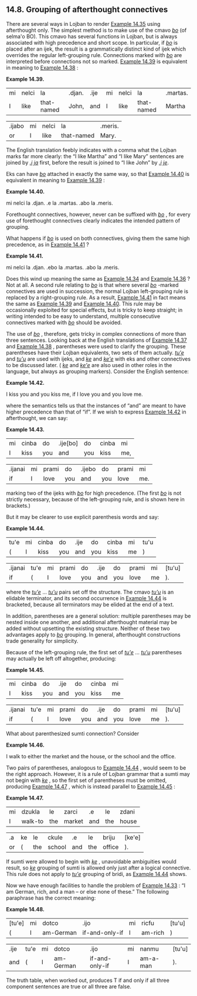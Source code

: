 <a id="section-afterthought-connectives-grouping"></a>14.8. <a id="c14s8"></a>Grouping of afterthought connectives
------------------------------------------------------------------------------------------------------------------

<a id="id-1.15.10.2.1" class="indexterm"></a><a id="id-1.15.10.2.2" class="indexterm"></a><a id="id-1.15.10.2.3" class="indexterm"></a>There are several ways in Lojban to render [Example 14.35](../section-more-propositions#example-random-id-BSuT) using afterthought only. The simplest method is to make use of the cmavo _<a id="id-1.15.10.2.5.1" class="indexterm"></a>[_bo_](../go01#valsi-bo)_ (of selma'o BO). This cmavo has several functions in Lojban, but is always associated with high precedence and short scope. In particular, if _<a id="id-1.15.10.2.6.1" class="indexterm"></a>[_bo_](../go01#valsi-bo)_ is placed after an ijek, the result is a grammatically distinct kind of ijek which overrides the regular left-grouping rule. Connections marked with _<a id="id-1.15.10.2.7.1" class="indexterm"></a>[_bo_](../go01#valsi-bo)_ are interpreted before connections not so marked. [Example 14.39](../section-afterthought-connectives-grouping#example-random-id-Uu7D) is equivalent in meaning to [Example 14.38](../section-more-propositions#example-random-id-1Dd2) :

<div class="interlinear-gloss-example example">
<a id="example-random-id-Uu7D"></a>

**Example 14.39. <a id="c14e8d1"></a>** 

<table class="interlinear-gloss"><colgroup></colgroup><tbody><tr class="jbo"><td>mi</td><td>nelci</td><td>la</td><td>.djan.</td><td>.ije</td><td>mi</td><td>nelci</td><td>la</td><td>.martas.</td></tr><tr class="gloss"><td>I</td><td>like</td><td>that-named</td><td>John,</td><td>and</td><td>I</td><td>like</td><td>that-named</td><td>Martha</td></tr></tbody></table>

<table class="interlinear-gloss"><colgroup></colgroup><tbody><tr class="jbo"><td>.ijabo</td><td>mi</td><td>nelci</td><td>la</td><td>.meris.</td></tr><tr class="gloss"><td>or</td><td>I</td><td>like</td><td>that-named</td><td>Mary.</td></tr></tbody></table>

</div>  

The English translation feebly indicates with a comma what the Lojban marks far more clearly: the “I like Martha” and “I like Mary” sentences are joined by _<a id="id-1.15.10.4.3.1" class="indexterm"></a>[_.i_](../go01#valsi-i)_ _<a id="id-1.15.10.4.4.1" class="indexterm"></a>[_ja_](../go01#valsi-ja)_ first, before the result is joined to “I like John” by _<a id="id-1.15.10.4.6.1" class="indexterm"></a>[_.i_](../go01#valsi-i)_ _<a id="id-1.15.10.4.7.1" class="indexterm"></a>[_je_](../go01#valsi-je)_.

Eks can have _<a id="id-1.15.10.5.1.1" class="indexterm"></a>[_bo_](../go01#valsi-bo)_ attached in exactly the same way, so that [Example 14.40](../section-afterthought-connectives-grouping#example-random-id-JVhK) is equivalent in meaning to [Example 14.39](../section-afterthought-connectives-grouping#example-random-id-Uu7D) :

<div class="interlinear-gloss-example example">
<a id="example-random-id-JVhK"></a>

**Example 14.40. <a id="c14e8d2"></a>** 

<a id="id-1.15.10.6.2.1" class="indexterm"></a>mi nelci la .djan. .e la .martas. .abo la .meris.

</div>  

<a id="id-1.15.10.7.1" class="indexterm"></a><a id="id-1.15.10.7.2" class="indexterm"></a>Forethought connectives, however, never can be suffixed with _<a id="id-1.15.10.7.3.1" class="indexterm"></a>[_bo_](../go01#valsi-bo)_ , for every use of forethought connectives clearly indicates the intended pattern of grouping.

What happens if _<a id="id-1.15.10.8.1.1" class="indexterm"></a>[_bo_](../go01#valsi-bo)_ is used on both connectives, giving them the same high precedence, as in [Example 14.41](../section-afterthought-connectives-grouping#example-random-id-YJeE) ?

<div class="interlinear-gloss-example example">
<a id="example-random-id-YJeE"></a>

**Example 14.41. <a id="c14e8d3"></a>** 

<a id="id-1.15.10.9.2.1" class="indexterm"></a>mi nelci la .djan. .ebo la .martas. .abo la .meris.

</div>  

<a id="id-1.15.10.10.1" class="indexterm"></a><a id="id-1.15.10.10.2" class="indexterm"></a>Does this wind up meaning the same as [Example 14.34](../section-more-propositions#example-random-id-mLo1) and [Example 14.36](../section-more-propositions#example-random-id-dPcI) ? Not at all. A second rule relating to _<a id="id-1.15.10.10.5.1" class="indexterm"></a>[_bo_](../go01#valsi-bo)_ is that where several _<a id="id-1.15.10.10.6.1" class="indexterm"></a>[_bo_](../go01#valsi-bo)_ -marked connectives are used in succession, the normal Lojban left-grouping rule is replaced by a right-grouping rule. As a result, [Example 14.41](../section-afterthought-connectives-grouping#example-random-id-YJeE) in fact means the same as [Example 14.39](../section-afterthought-connectives-grouping#example-random-id-Uu7D) and [Example 14.40](../section-afterthought-connectives-grouping#example-random-id-JVhK). This rule may be occasionally exploited for special effects, but is tricky to keep straight; in writing intended to be easy to understand, multiple consecutive connectives marked with _<a id="id-1.15.10.10.10.1" class="indexterm"></a>[_bo_](../go01#valsi-bo)_ should be avoided.

<a id="id-1.15.10.11.1" class="indexterm"></a><a id="id-1.15.10.11.2" class="indexterm"></a><a id="id-1.15.10.11.3" class="indexterm"></a>The use of _<a id="id-1.15.10.11.4.1" class="indexterm"></a>[_bo_](../go01#valsi-bo)_ , therefore, gets tricky in complex connections of more than three sentences. Looking back at the English translations of [Example 14.37](../section-more-propositions#example-random-id-487z) and [Example 14.38](../section-more-propositions#example-random-id-1Dd2) , parentheses were used to clarify the grouping. These parentheses have their Lojban equivalents, two sets of them actually. _<a id="id-1.15.10.11.7.1" class="indexterm"></a>[_tu'e_](../go01#valsi-tuhe)_ and _<a id="id-1.15.10.11.8.1" class="indexterm"></a>[_tu'u_](../go01#valsi-tuhu)_ are used with ijeks, and _<a id="id-1.15.10.11.9.1" class="indexterm"></a>[_ke_](../go01#valsi-ke)_ and _<a id="id-1.15.10.11.10.1" class="indexterm"></a>[_ke'e_](../go01#valsi-kehe)_ with eks and other connectives to be discussed later. ( _<a id="id-1.15.10.11.11.1" class="indexterm"></a>[_ke_](../go01#valsi-ke)_ and _<a id="id-1.15.10.11.12.1" class="indexterm"></a>[_ke'e_](../go01#valsi-kehe)_ are also used in other roles in the language, but always as grouping markers). Consider the English sentence:

<div class="example">
<a id="example-random-id-aqIg"></a>

**Example 14.42. <a id="c14e8d4"></a>** 

I kiss you and you kiss me, if I love you and you love me.

</div>  

<a id="id-1.15.10.13.1" class="indexterm"></a>where the semantics tells us that the instances of “and” are meant to have higher precedence than that of “if”. If we wish to express [Example 14.42](../section-afterthought-connectives-grouping#example-random-id-aqIg) in afterthought, we can say:

<div class="interlinear-gloss-example example">
<a id="example-random-id-1PSK"></a>

**Example 14.43. <a id="c14e8d5"></a>** 

<table class="interlinear-gloss"><colgroup></colgroup><tbody><tr class="jbo"><td>mi</td><td>cinba</td><td>do</td><td>.ije[bo]</td><td>do</td><td>cinba</td><td>mi</td></tr><tr class="gloss"><td>I</td><td>kiss</td><td>you</td><td>and</td><td>you</td><td>kiss</td><td>me,</td></tr></tbody></table>

<table class="interlinear-gloss"><colgroup></colgroup><tbody><tr class="jbo"><td>.ijanai</td><td>mi</td><td>prami</td><td>do</td><td>.ijebo</td><td>do</td><td>prami</td><td>mi</td></tr><tr class="gloss"><td>if</td><td>I</td><td>love</td><td>you</td><td>and</td><td>you</td><td>love</td><td>me.</td></tr></tbody></table>

</div>  

marking two of the ijeks with _<a id="id-1.15.10.15.1.1" class="indexterm"></a>[_bo_](../go01#valsi-bo)_ for high precedence. (The first _<a id="id-1.15.10.15.2.1" class="indexterm"></a>[_bo_](../go01#valsi-bo)_ is not strictly necessary, because of the left-grouping rule, and is shown here in brackets.)

<a id="id-1.15.10.16.1" class="indexterm"></a>But it may be clearer to use explicit parenthesis words and say:

<div class="interlinear-gloss-example example">
<a id="example-random-id-erTb"></a>

**Example 14.44. <a id="c14e8d6"></a>** 

<table class="interlinear-gloss"><colgroup></colgroup><tbody><tr class="jbo"><td>tu'e</td><td>mi</td><td>cinba</td><td>do</td><td>.ije</td><td>do</td><td>cinba</td><td>mi</td><td>tu'u</td></tr><tr class="gloss"><td>(</td><td>I</td><td>kiss</td><td>you</td><td>and</td><td>you</td><td>kiss</td><td>me</td><td>)</td></tr></tbody></table>

<table class="interlinear-gloss"><colgroup></colgroup><tbody><tr class="jbo"><td>.ijanai</td><td>tu'e</td><td>mi</td><td>prami</td><td>do</td><td>.ije</td><td>do</td><td>prami</td><td>mi</td><td>[tu'u]</td></tr><tr class="gloss"><td>if</td><td>(</td><td>I</td><td>love</td><td>you</td><td>and</td><td>you</td><td>love</td><td>me</td><td>).</td></tr></tbody></table>

</div>  

where the _<a id="id-1.15.10.18.1.1" class="indexterm"></a>[_tu'e_](../go01#valsi-tuhe)_ … _<a id="id-1.15.10.18.2.1" class="indexterm"></a>[_tu'u_](../go01#valsi-tuhu)_ pairs set off the structure. The cmavo _<a id="id-1.15.10.18.3.1" class="indexterm"></a>[_tu'u_](../go01#valsi-tuhu)_ is an elidable terminator, and its second occurrence in [Example 14.44](../section-afterthought-connectives-grouping#example-random-id-erTb) is bracketed, because all terminators may be elided at the end of a text.

In addition, parentheses are a general solution: multiple parentheses may be nested inside one another, and additional afterthought material may be added without upsetting the existing structure. Neither of these two advantages apply to _<a id="id-1.15.10.19.1.1" class="indexterm"></a>[_bo_](../go01#valsi-bo)_ grouping. In general, afterthought constructions trade generality for simplicity.

Because of the left-grouping rule, the first set of _<a id="id-1.15.10.20.1.1" class="indexterm"></a>[_tu'e_](../go01#valsi-tuhe)_ … _<a id="id-1.15.10.20.2.1" class="indexterm"></a>[_tu'u_](../go01#valsi-tuhu)_ parentheses may actually be left off altogether, producing:

<div class="interlinear-gloss-example example">
<a id="example-random-id-QGBz"></a>

**Example 14.45. <a id="c14e8d7"></a>** 

<table class="interlinear-gloss"><colgroup></colgroup><tbody><tr class="jbo"><td>mi</td><td>cinba</td><td>do</td><td>.ije</td><td>do</td><td>cinba</td><td>mi</td></tr><tr class="gloss"><td>I</td><td>kiss</td><td>you</td><td>and</td><td>you</td><td>kiss</td><td>me</td></tr></tbody></table>

<table class="interlinear-gloss"><colgroup></colgroup><tbody><tr class="jbo"><td>.ijanai</td><td>tu'e</td><td>mi</td><td>prami</td><td>do</td><td>.ije</td><td>do</td><td>prami</td><td>mi</td><td>[tu'u]</td></tr><tr class="gloss"><td>if</td><td>(</td><td>I</td><td>love</td><td>you</td><td>and</td><td>you</td><td>love</td><td>me</td><td>).</td></tr></tbody></table>

</div>  

What about parenthesized sumti connection? Consider

<div class="example">
<a id="example-random-id-y9CC"></a>

**Example 14.46. <a id="c14e8d8"></a>** 

I walk to either the market and the house, or the school and the office.

</div>  

<a id="id-1.15.10.24.1" class="indexterm"></a><a id="id-1.15.10.24.2" class="indexterm"></a><a id="id-1.15.10.24.3" class="indexterm"></a>Two pairs of parentheses, analogous to [Example 14.44](../section-afterthought-connectives-grouping#example-random-id-erTb) , would seem to be the right approach. However, it is a rule of Lojban grammar that a sumti may not begin with _<a id="id-1.15.10.24.5.1" class="indexterm"></a>[_ke_](../go01#valsi-ke)_ , so the first set of parentheses must be omitted, producing [Example 14.47](../section-afterthought-connectives-grouping#example-random-id-0mJM) , which is instead parallel to [Example 14.45](../section-afterthought-connectives-grouping#example-random-id-QGBz) :

<div class="interlinear-gloss-example example">
<a id="example-random-id-0mJM"></a>

**Example 14.47. <a id="c14e8d9"></a>** 

<table class="interlinear-gloss"><colgroup></colgroup><tbody><tr class="jbo"><td>mi</td><td>dzukla</td><td>le</td><td>zarci</td><td>.e</td><td>le</td><td>zdani</td></tr><tr class="gloss"><td>I</td><td>walk-to</td><td>the</td><td>market</td><td>and</td><td>the</td><td>house</td></tr></tbody></table>

<table class="interlinear-gloss"><colgroup></colgroup><tbody><tr class="jbo"><td>.a</td><td>ke</td><td>le</td><td>ckule</td><td>.e</td><td>le</td><td>briju</td><td>[ke'e]</td></tr><tr class="gloss"><td>or</td><td>(</td><td>the</td><td>school</td><td>and</td><td>the</td><td>office</td><td>).</td></tr></tbody></table>

</div>  

<a id="id-1.15.10.26.1" class="indexterm"></a>If sumti were allowed to begin with _<a id="id-1.15.10.26.2.1" class="indexterm"></a>[_ke_](../go01#valsi-ke)_ , unavoidable ambiguities would result, so _<a id="id-1.15.10.26.3.1" class="indexterm"></a>[_ke_](../go01#valsi-ke)_ grouping of sumti is allowed only just after a logical connective. This rule does not apply to _<a id="id-1.15.10.26.4.1" class="indexterm"></a>[_tu'e_](../go01#valsi-tuhe)_ grouping of bridi, as [Example 14.44](../section-afterthought-connectives-grouping#example-random-id-erTb) shows.

Now we have enough facilities to handle the problem of [Example 14.33](../section-more-propositions#example-random-id-3zE1) : “I am German, rich, and a man – or else none of these.” The following paraphrase has the correct meaning:

<div class="interlinear-gloss-example example">
<a id="example-random-id-KyHw"></a>

**Example 14.48. <a id="c14e8d10"></a><a id="id-1.15.10.28.1.2" class="indexterm"></a>** 

<table class="interlinear-gloss"><colgroup></colgroup><tbody><tr class="jbo"><td>[tu'e]</td><td>mi</td><td>dotco</td><td>.ijo</td><td>mi</td><td>ricfu</td><td>[tu'u]</td></tr><tr class="gloss"><td>(</td><td>I</td><td>am-German</td><td>if-and-only-if</td><td>I</td><td>am-rich</td><td>)</td></tr></tbody></table>

<table class="interlinear-gloss"><colgroup></colgroup><tbody><tr class="jbo"><td>.ije</td><td>tu'e</td><td>mi</td><td>dotco</td><td>.ijo</td><td>mi</td><td>nanmu</td><td>[tu'u]</td></tr><tr class="gloss"><td>and</td><td>(</td><td>I</td><td>am-German</td><td>if-and-only-if</td><td>I</td><td>am-a-man</td><td>).</td></tr></tbody></table>

</div>  

The truth table, when worked out, produces T if and only if all three component sentences are true or all three are false.